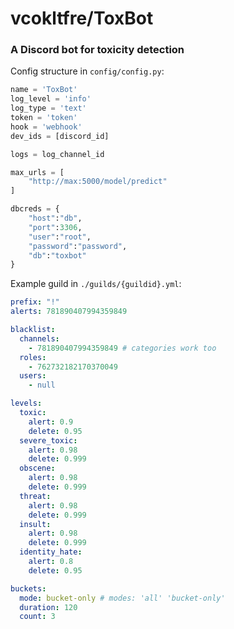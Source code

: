 # vcokltfre/ToxBot

### A Discord bot for toxicity detection

Config structure in `config/config.py`:
```py
name = 'ToxBot'
log_level = 'info'
log_type = 'text'
token = 'token'
hook = 'webhook'
dev_ids = [discord_id]

logs = log_channel_id

max_urls = [
    "http://max:5000/model/predict"
]

dbcreds = {
    "host":"db",
    "port":3306,
    "user":"root",
    "password":"password",
    "db":"toxbot"
}
```

Example guild in `./guilds/{guildid}.yml`:
```yml
prefix: "!"
alerts: 781890407994359849

blacklist:
  channels:
    - 781890407994359849 # categories work too
  roles:
    - 762732182170370049
  users:
    - null

levels:
  toxic:
    alert: 0.9
    delete: 0.95
  severe_toxic:
    alert: 0.98
    delete: 0.999
  obscene:
    alert: 0.98
    delete: 0.999
  threat:
    alert: 0.98
    delete: 0.999
  insult:
    alert: 0.98
    delete: 0.999
  identity_hate:
    alert: 0.8
    delete: 0.95

buckets:
  mode: bucket-only # modes: 'all' 'bucket-only'
  duration: 120
  count: 3
```